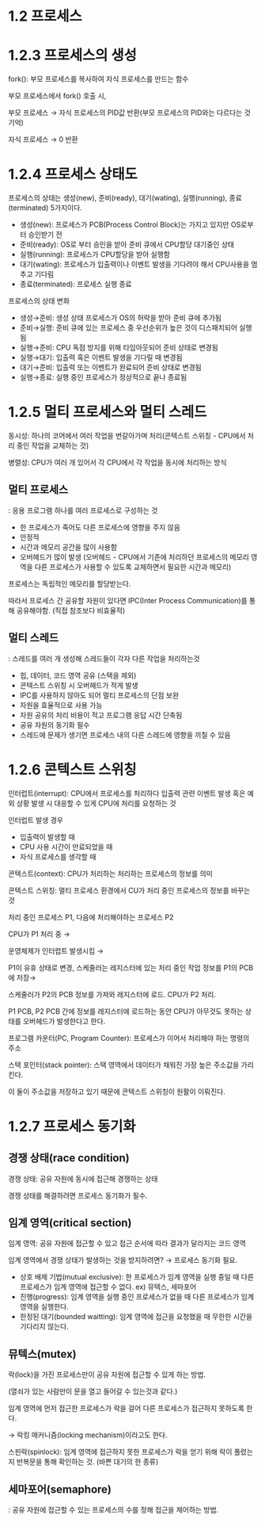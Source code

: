 # 1.2 프로세스

# 1.2.3 프로세스의 생성

fork(): 부모 프로세스를 복사하여 자식 프로세스를 만드는 함수

부모 프로세스에서 fork() 호출 시,

부모 프로세스 → 자식 프로세스의 PID값 반환(부모 프로세스의 PID와는 다르다는 것 기억)

자식 프로세스 → 0 반환

# 1.2.4 프로세스 상태도

프로세스의 상태는 생성(new), 준비(ready), 대기(wating), 실행(running), 종료(terminated) 5가지이다.

- 생성(new): 프로세스가 PCB(Process Control Block)는 가지고 있지만 OS로부터 승인받기 전
- 준비(ready): OS로 부터 승인을 받아 준비 큐에서 CPU할당 대기중인 상태
- 실행(running): 프로세스가 CPU할당을 받아 실행함
- 대기(wating): 프로세스가 입출력이나 이벤트 발생을 기다려야 해서 CPU사용을 멈추고 기다림
- 종료(terminated): 프로세스 실행 종료

프로세스의 상태 변화

- 생성→준비: 생성 상태 프로세스가 OS의 허락을 받아 준비 큐에 추가됨
- 준비→실행: 준비 큐에 있는 프로세스 중 우선순위가 높은 것이 디스패치되어 실행됨
- 실행→준비: CPU 독점 방지를 위해 타임아웃되어 준비 상태로 변경됨
- 실행→대기: 입출력 혹은 이벤트 발생을 기다릴 때 변경됨
- 대기→준비: 입출력 또는 이벤트가 완료되어 준비 상태로 변경됨
- 실행→종료: 실행 중인 프로세스가 정상적으로 끝나 종료됨

# 1.2.5 멀티 프로세스와 멀티 스레드

동시성: 하나의 코어에서 여러 작업을 번갈아가며 처리(콘텍스트 스위칭 - CPU에서 처리 중인 작업을 교체하는 것)

병렬성: CPU가 여러 개 있어서 각 CPU에서 각 작업을 동시에 처리하는 방식

## 멀티 프로세스

: 응용 프로그램 하나를 여러 프로세스로 구성하는 것

- 한 프로세스가 죽어도 다른 프로세스에 영향을 주지 않음
- 안정적
- 시간과 메모리 공간을 많이 사용함
- 오버헤드가 많이 발생 (오버헤드 - CPU에서 기존에 처리하던 프로세스의 메모리 영역을 다른 프로세스가 사용할 수 있도록 교체하면서 필요한 시간과 메모리)

프로세스는 독립적인 메모리를 할당받는다.

따라서 프로세스 간 공유할 자원이 있다면 IPC(Inter Process Communication)를 통해 공유해야함. (직접 참조보다 비효율적)

## 멀티 스레드

: 스레드를 여러 개 생성해 스레드들이 각자 다른 작업을 처리하는것

- 힙, 데이터, 코드 영역 공유 (스택을 제외)
- 콘텍스트 스위칭 시 오버헤드가 적게 발생
- IPC를 사용하지 않아도 되어 멀티 프로세스의 단점 보완
- 자원을 효율적으로 사용 가능
- 자원 공유의 처리 비용이 적고 프로그램 응답 시간 단축됨
- 공유 자원의 동기화 필수
- 스레드에 문제가 생기면 프로세스 내의 다른 스레드에 영향을 끼칠 수 있음

# 1.2.6 콘텍스트 스위칭

인터럽트(interrupt): CPU에서 프로세스를 처리하다 입출력 관련 이벤트 발생 혹은 예외 상황 발생 시 대응할 수 있게 CPU에 처리를 요청하는 것

인터럽트 발생 경우

- 입출력이 발생할 때
- CPU 사용 시간이 만료되었을 때
- 자식 프로세스를 생각할 때

콘텍스트(context): CPU가 처리하는 처리하는 프로세스의 정보를 의미

콘텍스트 스위칭: 멀티 프로세스 환경에서 CU가 처리 중인 프로세스의 정보를 바꾸는 것

처리 중인 프로세스 P1, 다음에 처리해야하는 프로세스 P2

CPU가 P1 처리 중 → 

운영체제가 인터럽트 발생시킴 → 

P1이 유휴 상태로 변경, 스케줄러는 레지스터에 있는 처리 중인 작업 정보를 P1의 PCB에 저장→

스케줄러가 P2의 PCB 정보를 가져와 레지스터에 로드. CPU가 P2 처리.

P1 PCB, P2 PCB 간에 정보를 레지스터에 로드하는 동안 CPU가 아무것도 못하는 상태를 오버헤드가 발생한다고 한다.

프로그램 카운터(PC, Program Counter): 프로세스가 이어서 처리해야 하는 명령의 주소

스택 포인터(stack pointer): 스택 영역에서 데이터가 채워진 가장 높은 주소값을 가리킨다.

이 둘이 주소값을 저장하고 있기 때문에 콘텍스트 스위칭이 원활이 이뤄진다.


# 1.2.7 프로세스 동기화

## 경쟁 상태(race condition)

경쟁 상태: 공유 자원에 동시에 접근해 경쟁하는 상태

경쟁 상태를 해결하려면 프로세스 동기화가 필수.

## 임계 영역(critical section)

임계 영역: 공유 자원에 접근할 수 있고 접근 순서에 따라 결과가 달라지는 코드 영역

임계 영역에서 경쟁 상태가 발생하는 것을 방지하려면? → 프로세스 동기화 필요.

- 상호 배제 기법(mutual exclusive): 한 프로세스가 임계 영역을 실행 중일 때 다른 프로세스가 임계 영역에 접근할 수 없다. ex) 뮤텍스, 세마포어
- 진행(progress): 임계 영역을 실행 중인 프로세스가 없을 때 다른 프로세스가 임계 영역을 실행한다.
- 한정된 대기(bounded waitting): 임계 영역에 접근을 요청했을 때 무한한 시간을 기다리지 않는다.

## 뮤텍스(mutex)

락(lock)을 가진 프로세스만이 공유 자원에 접근할 수 있게 하는 방법.

(열쇠가 있는 사람만이 문을 열고 들어갈 수 있는것과 같다.)

임계 영역에 먼저 접근한 프로세스가 락을 걸어 다른 프로세스가 접근하지 못하도록 한다. 

→ 락킹 매커니즘(locking mechanism)이라고도 한다.

스핀락(spinlock): 임계 영역에 접근하지 못한 프로세스가 락을 얻기 위해 락이 풀렸는지 반복문을 통해 확인하는 것. (바쁜 대기의 한 종류)

## 세마포어(semaphore)

: 공유 자원에 접근할 수 있는 프로세스의 수를 정해 접근을 제어하는 방법.

